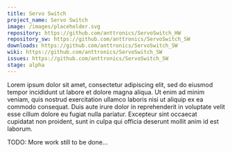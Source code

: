 ```yaml
---
title: Servo Switch
project_name: Servo Switch
image: /images/placeholder.svg
repository: https://github.com/anttronics/ServoSwitch_HW
repository_sw: https://github.com/anttronics/ServoSwitch_SW
downloads: https://github.com/anttronics/ServoSwitch_SW
wiki: https://github.com/anttronics/ServoSwitch_SW
issues: https://github.com/anttronics/ServoSwitch_SW
stage: alpha
---
```


Lorem ipsum dolor sit amet, consectetur adipiscing elit, sed do eiusmod tempor incididunt ut labore et dolore magna aliqua. Ut enim ad minim veniam, quis nostrud exercitation ullamco laboris nisi ut aliquip ex ea commodo consequat. Duis aute irure dolor in reprehenderit in voluptate velit esse cillum dolore eu fugiat nulla pariatur. Excepteur sint occaecat cupidatat non proident, sunt in culpa qui officia deserunt mollit anim id est laborum. 

TODO: More work still to be done...